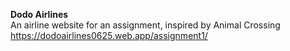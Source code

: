 <b>Dodo Airlines</b><br>
An airline website for an assignment, inspired by Animal Crossing
https://dodoairlines0625.web.app/assignment1/
